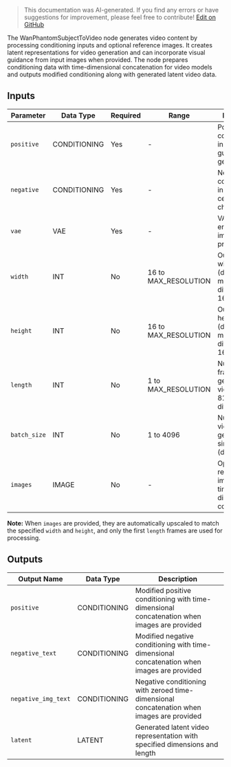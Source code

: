 > This documentation was AI-generated. If you find any errors or have suggestions for improvement, please feel free to contribute! [Edit on GitHub](https://github.com/Comfy-Org/embedded-docs/blob/main/comfyui_embedded_docs/docs/WanPhantomSubjectToVideo/en.md)

The WanPhantomSubjectToVideo node generates video content by processing conditioning inputs and optional reference images. It creates latent representations for video generation and can incorporate visual guidance from input images when provided. The node prepares conditioning data with time-dimensional concatenation for video models and outputs modified conditioning along with generated latent video data.

## Inputs

| Parameter | Data Type | Required | Range | Description |
|-----------|-----------|----------|-------|-------------|
| `positive` | CONDITIONING | Yes | - | Positive conditioning input for guiding video generation |
| `negative` | CONDITIONING | Yes | - | Negative conditioning input to avoid certain characteristics |
| `vae` | VAE | Yes | - | VAE model for encoding images when provided |
| `width` | INT | No | 16 to MAX_RESOLUTION | Output video width in pixels (default: 832, must be divisible by 16) |
| `height` | INT | No | 16 to MAX_RESOLUTION | Output video height in pixels (default: 480, must be divisible by 16) |
| `length` | INT | No | 1 to MAX_RESOLUTION | Number of frames in the generated video (default: 81, must be divisible by 4) |
| `batch_size` | INT | No | 1 to 4096 | Number of videos to generate simultaneously (default: 1) |
| `images` | IMAGE | No | - | Optional reference images for time-dimensional conditioning |

**Note:** When `images` are provided, they are automatically upscaled to match the specified `width` and `height`, and only the first `length` frames are used for processing.

## Outputs

| Output Name | Data Type | Description |
|-------------|-----------|-------------|
| `positive` | CONDITIONING | Modified positive conditioning with time-dimensional concatenation when images are provided |
| `negative_text` | CONDITIONING | Modified negative conditioning with time-dimensional concatenation when images are provided |
| `negative_img_text` | CONDITIONING | Negative conditioning with zeroed time-dimensional concatenation when images are provided |
| `latent` | LATENT | Generated latent video representation with specified dimensions and length |
